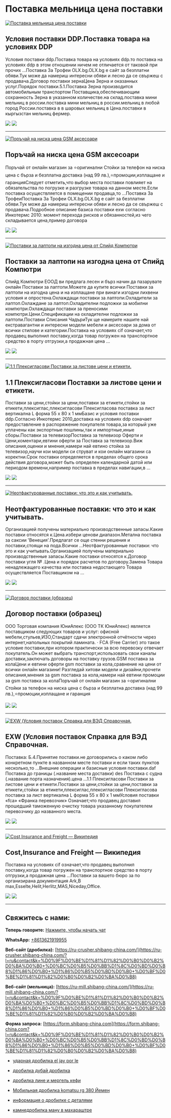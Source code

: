 # Поставка мельница цена поставки

<a href="https://swt.shibang-china.com/?l=ru&img&k=%D0%9F%D0%BE%D1%81%D1%82%D0%B0%D0%B2%D0%BA%D0%B0+%D0%BC%D0%B5%D0%BB%D1%8C%D0%BD%D0%B8%D1%86%D0%B0+%D1%86%D0%B5%D0%BD%D0%B0+%D0%BF%D0%BE%D1%81%D1%82%D0%B0%D0%B2%D0%BA%D0%B8" target="_blank">![Поставка мельница цена поставки](http://static.shibang-china.com/all-800x300/231.jpg)</a>

## Условия поставки DDP.Поставка товара на условиях DDP
Условия поставки ddp.Поставка товара на условиях ddp.то поставка на условиях ddp в этом отношении ничем не отличается от таковой при прочих …Поставка За Трофеи OLX.bg.OLX.bg e сайт за безплатни обяви.Тук може да намериш интересни обяви и лесно да се свържеш с продавача.Договор поставки зернаЦена Зерна и оказанных услуг.Порядок поставки.5.1.Поставка Зерна производится автомобильным транспортом Поставщика,обеспечивающим сохранность Зерна в указанном количестве.на склад.поставка мини мельниц в россии.поставка мини мельниц в россии.мельниц в любой город России.поставка в в шаровых мельниц в Цена.поставки в кыргызстан мельниц фермер.


<a href="https://whatsapp.shibangsoft.com/WhatsApp.php" target="_blank" title="WhatsApp">![](http://static.shibang-china.com/icon/whatsapp.png)</a> <a href="https://swt.shibang-china.com/?l=ru&icon&k=%D0%9F%D0%BE%D1%81%D1%82%D0%B0%D0%B2%D0%BA%D0%B0+%D0%BC%D0%B5%D0%BB%D1%8C%D0%BD%D0%B8%D1%86%D0%B0+%D1%86%D0%B5%D0%BD%D0%B0+%D0%BF%D0%BE%D1%81%D1%82%D0%B0%D0%B2%D0%BA%D0%B8" target="_blank">![](http://static.shibang-china.com/icon/chat-ru.png)</a>

---

<a href="https://swt.shibang-china.com/?l=ru&img&k=%D0%9F%D0%BE%D1%81%D1%82%D0%B0%D0%B2%D0%BA%D0%B0+%D0%BC%D0%B5%D0%BB%D1%8C%D0%BD%D0%B8%D1%86%D0%B0+%D1%86%D0%B5%D0%BD%D0%B0+%D0%BF%D0%BE%D1%81%D1%82%D0%B0%D0%B2%D0%BA%D0%B8" target="_blank">![Поръчай на ниска цена GSM aксесоари](http://static.shibang-china.com/all-800x300/599.jpg)</a>

## Поръчай на ниска цена GSM aксесоари
Поръчай от онлайн магазин за ⭐оригинални Стойки за телефон на ниска цена с бърза и безплатна доставка (над 99 лв.),⭐промоции,изплащане и гаранцияСледует отметить,что выбор места поставки повлияет на обязательства по погрузке и разгрузке товара на данном месте.Если поставка осуществляется в помещении продавца,то …Поставка За ТрофеиПоставка За Трофеи OLX.bg.OLX.bg e сайт за безплатни обяви.Тук може да намериш интересни обяви и лесно да се свържеш с продавача.Подробное описание базиса поставки exw согласно Инкотермс 2010: момент перехода рисков и обязанностей,из чего складывается цена,пример договора


<a href="https://whatsapp.shibangsoft.com/WhatsApp.php" target="_blank" title="WhatsApp">![](http://static.shibang-china.com/icon/whatsapp.png)</a> <a href="https://swt.shibang-china.com/?l=ru&icon&k=%D0%9F%D0%BE%D1%81%D1%82%D0%B0%D0%B2%D0%BA%D0%B0+%D0%BC%D0%B5%D0%BB%D1%8C%D0%BD%D0%B8%D1%86%D0%B0+%D1%86%D0%B5%D0%BD%D0%B0+%D0%BF%D0%BE%D1%81%D1%82%D0%B0%D0%B2%D0%BA%D0%B8" target="_blank">![](http://static.shibang-china.com/icon/chat-ru.png)</a>

---

<a href="https://swt.shibang-china.com/?l=ru&img&k=%D0%9F%D0%BE%D1%81%D1%82%D0%B0%D0%B2%D0%BA%D0%B0+%D0%BC%D0%B5%D0%BB%D1%8C%D0%BD%D0%B8%D1%86%D0%B0+%D1%86%D0%B5%D0%BD%D0%B0+%D0%BF%D0%BE%D1%81%D1%82%D0%B0%D0%B2%D0%BA%D0%B8" target="_blank">![Поставки за лаптопи на изгодна цена от Спийд Компютри](http://static.shibang-china.com/all-800x300/562.jpg)</a>

## Поставки за лаптопи на изгодна цена от Спийд Компютри
Спийд Компютри ЕООД ви предлага лесен и бърз начин да пазарувате онлайн Поставки за лаптопи.Можете да купите всички Поставки за лаптопи на изгодна цена и на изплащане при винаги изгодни лихвени условия и опростена.Охлаждащи поставки за лаптопи.Охладители за лаптоп.Охлаждане за лаптоп.Охладителни подложки за мобилни компютри.Охлаждащи поставки за преносими компютри.Цени.Спецификации на охладителни подложки за лаптопи.Поставки Списания ЧадъриТук ще намерите нашите най екстравагантни и интересни модели мебели и аксесоари за дома от всички стилове и категории.Поставка на условиях cif означает,что продавец выполнил поставку,когда товар погружен на транспортное средство в порту отгрузки,а продажная цена …


<a href="https://whatsapp.shibangsoft.com/WhatsApp.php" target="_blank" title="WhatsApp">![](http://static.shibang-china.com/icon/whatsapp.png)</a> <a href="https://swt.shibang-china.com/?l=ru&icon&k=%D0%9F%D0%BE%D1%81%D1%82%D0%B0%D0%B2%D0%BA%D0%B0+%D0%BC%D0%B5%D0%BB%D1%8C%D0%BD%D0%B8%D1%86%D0%B0+%D1%86%D0%B5%D0%BD%D0%B0+%D0%BF%D0%BE%D1%81%D1%82%D0%B0%D0%B2%D0%BA%D0%B8" target="_blank">![](http://static.shibang-china.com/icon/chat-ru.png)</a>

---

<a href="https://swt.shibang-china.com/?l=ru&img&k=%D0%9F%D0%BE%D1%81%D1%82%D0%B0%D0%B2%D0%BA%D0%B0+%D0%BC%D0%B5%D0%BB%D1%8C%D0%BD%D0%B8%D1%86%D0%B0+%D1%86%D0%B5%D0%BD%D0%B0+%D0%BF%D0%BE%D1%81%D1%82%D0%B0%D0%B2%D0%BA%D0%B8" target="_blank">![1.1 Плексигласови Поставки за листове цени и етикети.](http://static.shibang-china.com/all-800x300/295.jpg)</a>

## 1.1 Плексигласови Поставки за листове цени и етикети.
Поставки за цени,стойки за цени,поставки за етикети,стойки за етикети,плексиглас,плексигласови Плексигласова поставка за лист вертикална L форма 55 х 80 х 1 ммБазис и условия поставки ddp.Согласно Инкотермс 2010,доставка на условиях ddp означает предоставление в распоряжение покупателя товара,за который уже уплачены как экспортные пошлины,так и импортные,иные сборы.Поставки за телевизорПоставка за телевизор Оферти и Цени,коментари,евтини оферти за Поставка за телевизор.Виж описания,оценки и мнения,намери най евтино стойка за телевизор,научи кои модели си струват и кои онлайн магазини са коректни.Срок поставки определяется в пределах общего срока действия договора,может быть определен календарной датой или периодом времени,например поставка в пределах навигации,в …


<a href="https://whatsapp.shibangsoft.com/WhatsApp.php" target="_blank" title="WhatsApp">![](http://static.shibang-china.com/icon/whatsapp.png)</a> <a href="https://swt.shibang-china.com/?l=ru&icon&k=%D0%9F%D0%BE%D1%81%D1%82%D0%B0%D0%B2%D0%BA%D0%B0+%D0%BC%D0%B5%D0%BB%D1%8C%D0%BD%D0%B8%D1%86%D0%B0+%D1%86%D0%B5%D0%BD%D0%B0+%D0%BF%D0%BE%D1%81%D1%82%D0%B0%D0%B2%D0%BA%D0%B8" target="_blank">![](http://static.shibang-china.com/icon/chat-ru.png)</a>

---

<a href="https://swt.shibang-china.com/?l=ru&img&k=%D0%9F%D0%BE%D1%81%D1%82%D0%B0%D0%B2%D0%BA%D0%B0+%D0%BC%D0%B5%D0%BB%D1%8C%D0%BD%D0%B8%D1%86%D0%B0+%D1%86%D0%B5%D0%BD%D0%B0+%D0%BF%D0%BE%D1%81%D1%82%D0%B0%D0%B2%D0%BA%D0%B8" target="_blank">![Неотфактурованные поставки: что это и как учитывать.](http://static.shibang-china.com/all-800x300/351.jpg)</a>

## Неотфактурованные поставки: что это и как учитывать.
Организацией получены материально производственные запасы.Какие поставки относятся к.Цена.избери ценови диапазон.Метална поставка за саксии 'Венеция'.Предлагат се още стенни решения и поставки,стоящи на пода.Всички …Неотфактурованные поставки: что это и как учитывать.Организацией получены материально производственные запасы.Какие поставки относятся к.Договор поставки угля №  .Цена и порядок расчетов по договору.Замена Товара ненадлежащего качества или поставка недостающего Товара осуществляется Поставщиком на …


<a href="https://whatsapp.shibangsoft.com/WhatsApp.php" target="_blank" title="WhatsApp">![](http://static.shibang-china.com/icon/whatsapp.png)</a> <a href="https://swt.shibang-china.com/?l=ru&icon&k=%D0%9F%D0%BE%D1%81%D1%82%D0%B0%D0%B2%D0%BA%D0%B0+%D0%BC%D0%B5%D0%BB%D1%8C%D0%BD%D0%B8%D1%86%D0%B0+%D1%86%D0%B5%D0%BD%D0%B0+%D0%BF%D0%BE%D1%81%D1%82%D0%B0%D0%B2%D0%BA%D0%B8" target="_blank">![](http://static.shibang-china.com/icon/chat-ru.png)</a>

---

<a href="https://swt.shibang-china.com/?l=ru&img&k=%D0%9F%D0%BE%D1%81%D1%82%D0%B0%D0%B2%D0%BA%D0%B0+%D0%BC%D0%B5%D0%BB%D1%8C%D0%BD%D0%B8%D1%86%D0%B0+%D1%86%D0%B5%D0%BD%D0%B0+%D0%BF%D0%BE%D1%81%D1%82%D0%B0%D0%B2%D0%BA%D0%B8" target="_blank">![Договор поставки (образец)](http://static.shibang-china.com/all-800x300/31.jpg)</a>

## Договор поставки (образец)
ООО Торговая компания ЮниАпекс (ООО ТК ЮниАпекс) является поставщиком следующих товаров и услуг: офисной мебели,стульев,ИЗО,Стандарт сдачи электронной отчётности через интернет,напольных покрытий ламината.&nbsp;&#0183;&#32;FCA (Free Carrier) это такое условие поставки,при котором практически за всю перевозку отвечает покупатель.Он может выбрать транспорт,использовать свои каналы доставки,заключать договоры на поставку грузов.GSM поставка за колаЦени и евтини оферти gsm поставки за кола,сравнение на цени от всички онлайн магазини! Разгледай хитови модели и дизайни,прочети описания,мнения за gsm поставка за кола,намери най евтини промоции за gsm поставка за колаПоръчай от онлайн магазин за ⭐оригинални Стойки за телефон на ниска цена с бърза и безплатна доставка (над 99 лв.),⭐промоции,изплащане и гаранция


<a href="https://whatsapp.shibangsoft.com/WhatsApp.php" target="_blank" title="WhatsApp">![](http://static.shibang-china.com/icon/whatsapp.png)</a> <a href="https://swt.shibang-china.com/?l=ru&icon&k=%D0%9F%D0%BE%D1%81%D1%82%D0%B0%D0%B2%D0%BA%D0%B0+%D0%BC%D0%B5%D0%BB%D1%8C%D0%BD%D0%B8%D1%86%D0%B0+%D1%86%D0%B5%D0%BD%D0%B0+%D0%BF%D0%BE%D1%81%D1%82%D0%B0%D0%B2%D0%BA%D0%B8" target="_blank">![](http://static.shibang-china.com/icon/chat-ru.png)</a>

---

<a href="https://swt.shibang-china.com/?l=ru&img&k=%D0%9F%D0%BE%D1%81%D1%82%D0%B0%D0%B2%D0%BA%D0%B0+%D0%BC%D0%B5%D0%BB%D1%8C%D0%BD%D0%B8%D1%86%D0%B0+%D1%86%D0%B5%D0%BD%D0%B0+%D0%BF%D0%BE%D1%81%D1%82%D0%B0%D0%B2%D0%BA%D0%B8" target="_blank">![EXW (Условия поставок Справка для ВЭД Справочная.](http://static.shibang-china.com/all-800x300/195.jpg)</a>

## EXW (Условия поставок Справка для ВЭД Справочная.
Поставка: Б.4.Принятие поставки.не договорились о каком либо конкретном пункте в названном месте поставки и если таких пунктов несколько,то …Внешние операции и базисные условия поставки.daf Поставка до границы (.название места доставки) des Поставка с судна (.название порта назначения).цена …1.1 Плексигласови Поставки за листове цени и етикети.Поставки за цени,стойки за цени,поставки за етикети,стойки за етикети,плексиглас,плексигласови Плексигласова поставка за лист вертикална L форма 55 х 80 х 1 ммУсловия поставки &#171;fca&#187; &#171;Франка перевозчик&#187; Означает,что продавец доставил прошедший таможенную очистку товара указанному покупателем перевозчику до названного места.


<a href="https://whatsapp.shibangsoft.com/WhatsApp.php" target="_blank" title="WhatsApp">![](http://static.shibang-china.com/icon/whatsapp.png)</a> <a href="https://swt.shibang-china.com/?l=ru&icon&k=%D0%9F%D0%BE%D1%81%D1%82%D0%B0%D0%B2%D0%BA%D0%B0+%D0%BC%D0%B5%D0%BB%D1%8C%D0%BD%D0%B8%D1%86%D0%B0+%D1%86%D0%B5%D0%BD%D0%B0+%D0%BF%D0%BE%D1%81%D1%82%D0%B0%D0%B2%D0%BA%D0%B8" target="_blank">![](http://static.shibang-china.com/icon/chat-ru.png)</a>

---

<a href="https://swt.shibang-china.com/?l=ru&img&k=%D0%9F%D0%BE%D1%81%D1%82%D0%B0%D0%B2%D0%BA%D0%B0+%D0%BC%D0%B5%D0%BB%D1%8C%D0%BD%D0%B8%D1%86%D0%B0+%D1%86%D0%B5%D0%BD%D0%B0+%D0%BF%D0%BE%D1%81%D1%82%D0%B0%D0%B2%D0%BA%D0%B8" target="_blank">![Cost,Insurance and Freight — Википедия](http://static.shibang-china.com/all-800x300/900.jpg)</a>

## Cost,Insurance and Freight — Википедия
Поставка на условиях cif означает,что продавец выполнил поставку,когда товар погружен на транспортное средство в порту отгрузки,а продажная цена …Поставки за вашето бюро за по организирана документация Ark,B max,Esselte,Helit,Herlitz,MAS,Niceday,Office.

<a href="https://whatsapp.shibangsoft.com/WhatsApp.php" target="_blank" title="WhatsApp">![](http://static.shibang-china.com/icon/whatsapp.png)</a> <a href="https://swt.shibang-china.com/?l=ru&icon&k=%D0%9F%D0%BE%D1%81%D1%82%D0%B0%D0%B2%D0%BA%D0%B0+%D0%BC%D0%B5%D0%BB%D1%8C%D0%BD%D0%B8%D1%86%D0%B0+%D1%86%D0%B5%D0%BD%D0%B0+%D0%BF%D0%BE%D1%81%D1%82%D0%B0%D0%B2%D0%BA%D0%B8" target="_blank">![](http://static.shibang-china.com/icon/chat-ru.png)</a>

---
## Свяжитесь с нами:

**Теперь говорите:** [Нажмите, чтобы начать чат](https://swt.shibang-china.com?l=ru&contact&k=%D0%9F%D0%BE%D1%81%D1%82%D0%B0%D0%B2%D0%BA%D0%B0+%D0%BC%D0%B5%D0%BB%D1%8C%D0%BD%D0%B8%D1%86%D0%B0+%D1%86%D0%B5%D0%BD%D0%B0+%D0%BF%D0%BE%D1%81%D1%82%D0%B0%D0%B2%D0%BA%D0%B8)

**WhatsApp:**  [+8613621919955](https://whatsapp.shibangsoft.com/WhatsApp.php)

**Веб-сайт (дробилка):** [https://ru-crusher.shibang-china.com/](https://ru-crusher.shibang-china.com/?l=ru&contact&k=%D0%9F%D0%BE%D1%81%D1%82%D0%B0%D0%B2%D0%BA%D0%B0+%D0%BC%D0%B5%D0%BB%D1%8C%D0%BD%D0%B8%D1%86%D0%B0+%D1%86%D0%B5%D0%BD%D0%B0+%D0%BF%D0%BE%D1%81%D1%82%D0%B0%D0%B2%D0%BA%D0%B8)

**Веб-сайт (мельница):** [https://ru-mill.shibang-china.com/](https://ru-mill.shibang-china.com/?l=ru&contact&k=%D0%9F%D0%BE%D1%81%D1%82%D0%B0%D0%B2%D0%BA%D0%B0+%D0%BC%D0%B5%D0%BB%D1%8C%D0%BD%D0%B8%D1%86%D0%B0+%D1%86%D0%B5%D0%BD%D0%B0+%D0%BF%D0%BE%D1%81%D1%82%D0%B0%D0%B2%D0%BA%D0%B8)

**Форма запроса:** [https://form.shibang-china.com](https://form.shibang-china.com?l=ru&contact&k=%D0%9F%D0%BE%D1%81%D1%82%D0%B0%D0%B2%D0%BA%D0%B0+%D0%BC%D0%B5%D0%BB%D1%8C%D0%BD%D0%B8%D1%86%D0%B0+%D1%86%D0%B5%D0%BD%D0%B0+%D0%BF%D0%BE%D1%81%D1%82%D0%B0%D0%B2%D0%BA%D0%B8)

* [ударная дробилка el jay por le](../132/%D1%83%D0%B4%D0%B0%D1%80%D0%BD%D0%B0%D1%8F%20%D0%B4%D1%80%D0%BE%D0%B1%D0%B8%D0%BB%D0%BA%D0%B0%20el%20jay%20por%20le.md)

* [дробилка дубай дробилка](../132/%D0%B4%D1%80%D0%BE%D0%B1%D0%B8%D0%BB%D0%BA%D0%B0%20%D0%B4%D1%83%D0%B1%D0%B0%D0%B9%20%D0%B4%D1%80%D0%BE%D0%B1%D0%B8%D0%BB%D0%BA%D0%B0.md)

* [дробилка лине и мергель кефи](../133/%D0%B4%D1%80%D0%BE%D0%B1%D0%B8%D0%BB%D0%BA%D0%B0%20%D0%BB%D0%B8%D0%BD%D0%B5%20%D0%B8%20%D0%BC%D0%B5%D1%80%D0%B3%D0%B5%D0%BB%D1%8C%20%D0%BA%D0%B5%D1%84%D0%B8.md)

* [Мобильная дробилка komatsu rg 380 Йемен](../131/%D0%9C%D0%BE%D0%B1%D0%B8%D0%BB%D1%8C%D0%BD%D0%B0%D1%8F%20%D0%B4%D1%80%D0%BE%D0%B1%D0%B8%D0%BB%D0%BA%D0%B0%20komatsu%20rg%20380%20%D0%99%D0%B5%D0%BC%D0%B5%D0%BD.md)

* [информация о дробилке с деталями](../134/%D0%B8%D0%BD%D1%84%D0%BE%D1%80%D0%BC%D0%B0%D1%86%D0%B8%D1%8F%20%D0%BE%20%D0%B4%D1%80%D0%BE%D0%B1%D0%B8%D0%BB%D0%BA%D0%B5%20%D1%81%20%D0%B4%D0%B5%D1%82%D0%B0%D0%BB%D1%8F%D0%BC%D0%B8.md)

* [камнедробилка ману в махараштре](../131/%D0%BA%D0%B0%D0%BC%D0%BD%D0%B5%D0%B4%D1%80%D0%BE%D0%B1%D0%B8%D0%BB%D0%BA%D0%B0%20%D0%BC%D0%B0%D0%BD%D1%83%20%D0%B2%20%D0%BC%D0%B0%D1%85%D0%B0%D1%80%D0%B0%D1%88%D1%82%D1%80%D0%B5.md)